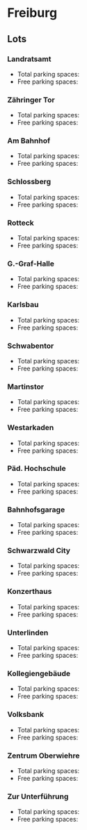 # Freiburg

## Lots

### Landratsamt

* Total parking spaces: <Value topic="parken-dd/parken-dd/Freiburg/freiburglandratsamt/total"/>
* Free parking spaces: <Value topic="parken-dd/parken-dd/Freiburg/freiburglandratsamt/free"/>

### Zähringer Tor

* Total parking spaces: <Value topic="parken-dd/parken-dd/Freiburg/freiburgzaehringertor/total"/>
* Free parking spaces: <Value topic="parken-dd/parken-dd/Freiburg/freiburgzaehringertor/free"/>

### Am Bahnhof

* Total parking spaces: <Value topic="parken-dd/parken-dd/Freiburg/freiburgambahnhof/total"/>
* Free parking spaces: <Value topic="parken-dd/parken-dd/Freiburg/freiburgambahnhof/free"/>

### Schlossberg

* Total parking spaces: <Value topic="parken-dd/parken-dd/Freiburg/freiburgschlossberg/total"/>
* Free parking spaces: <Value topic="parken-dd/parken-dd/Freiburg/freiburgschlossberg/free"/>

### Rotteck

* Total parking spaces: <Value topic="parken-dd/parken-dd/Freiburg/freiburgrotteck/total"/>
* Free parking spaces: <Value topic="parken-dd/parken-dd/Freiburg/freiburgrotteck/free"/>

### G.-Graf-Halle

* Total parking spaces: <Value topic="parken-dd/parken-dd/Freiburg/freiburgggrafhalle/total"/>
* Free parking spaces: <Value topic="parken-dd/parken-dd/Freiburg/freiburgggrafhalle/free"/>

### Karlsbau

* Total parking spaces: <Value topic="parken-dd/parken-dd/Freiburg/freiburgkarlsbau/total"/>
* Free parking spaces: <Value topic="parken-dd/parken-dd/Freiburg/freiburgkarlsbau/free"/>

### Schwabentor

* Total parking spaces: <Value topic="parken-dd/parken-dd/Freiburg/freiburgschwabentor/total"/>
* Free parking spaces: <Value topic="parken-dd/parken-dd/Freiburg/freiburgschwabentor/free"/>

### Martinstor

* Total parking spaces: <Value topic="parken-dd/parken-dd/Freiburg/freiburgmartinstor/total"/>
* Free parking spaces: <Value topic="parken-dd/parken-dd/Freiburg/freiburgmartinstor/free"/>

### Westarkaden

* Total parking spaces: <Value topic="parken-dd/parken-dd/Freiburg/freiburgwestarkaden/total"/>
* Free parking spaces: <Value topic="parken-dd/parken-dd/Freiburg/freiburgwestarkaden/free"/>

### Päd. Hochschule

* Total parking spaces: <Value topic="parken-dd/parken-dd/Freiburg/freiburgpaedhochschule/total"/>
* Free parking spaces: <Value topic="parken-dd/parken-dd/Freiburg/freiburgpaedhochschule/free"/>

### Bahnhofsgarage

* Total parking spaces: <Value topic="parken-dd/parken-dd/Freiburg/freiburgbahnhofsgarage/total"/>
* Free parking spaces: <Value topic="parken-dd/parken-dd/Freiburg/freiburgbahnhofsgarage/free"/>

### Schwarzwald City

* Total parking spaces: <Value topic="parken-dd/parken-dd/Freiburg/freiburgschwarzwaldcity/total"/>
* Free parking spaces: <Value topic="parken-dd/parken-dd/Freiburg/freiburgschwarzwaldcity/free"/>

### Konzerthaus

* Total parking spaces: <Value topic="parken-dd/parken-dd/Freiburg/freiburgkonzerthaus/total"/>
* Free parking spaces: <Value topic="parken-dd/parken-dd/Freiburg/freiburgkonzerthaus/free"/>

### Unterlinden

* Total parking spaces: <Value topic="parken-dd/parken-dd/Freiburg/freiburgunterlinden/total"/>
* Free parking spaces: <Value topic="parken-dd/parken-dd/Freiburg/freiburgunterlinden/free"/>

### Kollegiengebäude

* Total parking spaces: <Value topic="parken-dd/parken-dd/Freiburg/freiburgkollegiengebaeude/total"/>
* Free parking spaces: <Value topic="parken-dd/parken-dd/Freiburg/freiburgkollegiengebaeude/free"/>

### Volksbank

* Total parking spaces: <Value topic="parken-dd/parken-dd/Freiburg/freiburgvolksbank/total"/>
* Free parking spaces: <Value topic="parken-dd/parken-dd/Freiburg/freiburgvolksbank/free"/>

### Zentrum Oberwiehre

* Total parking spaces: <Value topic="parken-dd/parken-dd/Freiburg/freiburgzentrumoberwiehre/total"/>
* Free parking spaces: <Value topic="parken-dd/parken-dd/Freiburg/freiburgzentrumoberwiehre/free"/>

### Zur Unterführung

* Total parking spaces: <Value topic="parken-dd/parken-dd/Freiburg/freiburgzurunterfuehrung/total"/>
* Free parking spaces: <Value topic="parken-dd/parken-dd/Freiburg/freiburgzurunterfuehrung/free"/>

